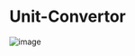 # Unit-Convertor
 ![image](https://user-images.githubusercontent.com/112963608/231538192-70794ec0-7884-4931-9f9b-85ac7e88a1d1.png)
